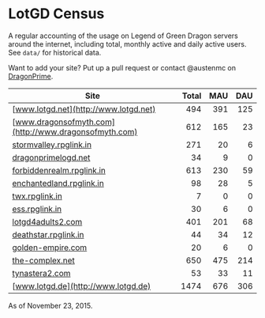 # LotGD Census
A regular accounting of the usage on Legend of Green Dragon servers around the internet, including total, monthly active and daily active users. See `data/` for historical data.

Want to add your site? Put up a pull request or contact @austenmc on [DragonPrime](http://dragonprime.net).


Site | Total | MAU | DAU
--- | ---:| ---:| ---:
[www.lotgd.net](http://www.lotgd.net)|494|391|125
[www.dragonsofmyth.com](http://www.dragonsofmyth.com)|612|165|23
[stormvalley.rpglink.in](http://stormvalley.rpglink.in)|271|20|6
[dragonprimelogd.net](http://dragonprimelogd.net)|34|9|0
[forbiddenrealm.rpglink.in](http://forbiddenrealm.rpglink.in)|613|230|59
[enchantedland.rpglink.in](http://enchantedland.rpglink.in)|98|28|5
[twx.rpglink.in](http://twx.rpglink.in)|7|0|0
[ess.rpglink.in](http://ess.rpglink.in)|30|6|0
[lotgd4adults2.com](http://lotgd4adults2.com)|401|201|68
[deathstar.rpglink.in](http://deathstar.rpglink.in)|44|34|12
[golden-empire.com](http://golden-empire.com)|20|6|0
[the-complex.net](http://the-complex.net)|650|475|214
[tynastera2.com](http://tynastera2.com)|53|33|11
[www.lotgd.de](http://www.lotgd.de)|1474|676|306

As of November 23, 2015.
